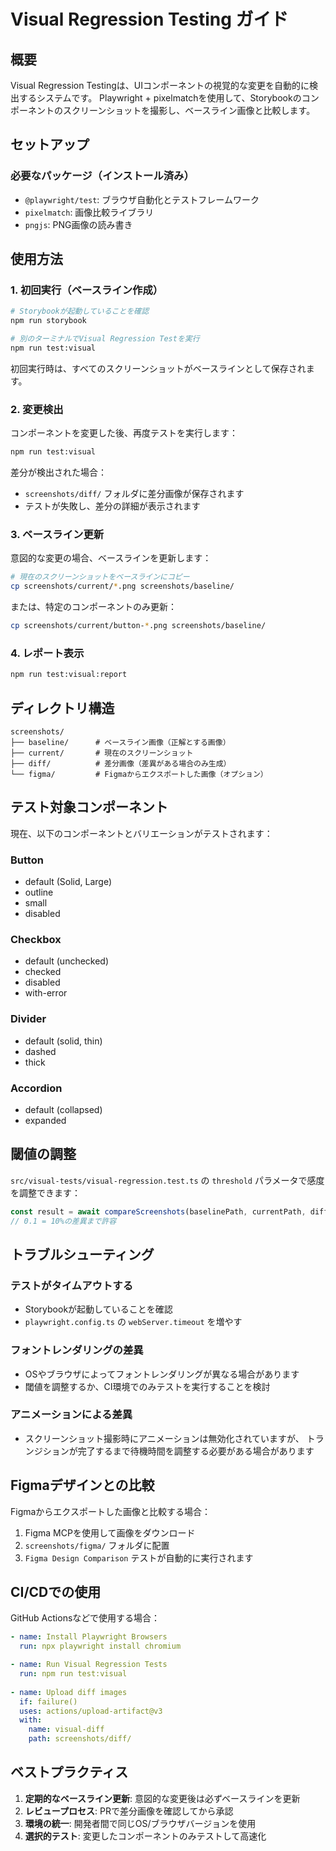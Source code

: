 # Visual Regression Testing ガイド

## 概要

Visual Regression Testingは、UIコンポーネントの視覚的な変更を自動的に検出するシステムです。
Playwright + pixelmatchを使用して、Storybookのコンポーネントのスクリーンショットを撮影し、ベースライン画像と比較します。

## セットアップ

### 必要なパッケージ（インストール済み）

- `@playwright/test`: ブラウザ自動化とテストフレームワーク
- `pixelmatch`: 画像比較ライブラリ
- `pngjs`: PNG画像の読み書き

## 使用方法

### 1. 初回実行（ベースライン作成）

```bash
# Storybookが起動していることを確認
npm run storybook

# 別のターミナルでVisual Regression Testを実行
npm run test:visual
```

初回実行時は、すべてのスクリーンショットがベースラインとして保存されます。

### 2. 変更検出

コンポーネントを変更した後、再度テストを実行します：

```bash
npm run test:visual
```

差分が検出された場合：

- `screenshots/diff/` フォルダに差分画像が保存されます
- テストが失敗し、差分の詳細が表示されます

### 3. ベースライン更新

意図的な変更の場合、ベースラインを更新します：

```bash
# 現在のスクリーンショットをベースラインにコピー
cp screenshots/current/*.png screenshots/baseline/
```

または、特定のコンポーネントのみ更新：

```bash
cp screenshots/current/button-*.png screenshots/baseline/
```

### 4. レポート表示

```bash
npm run test:visual:report
```

## ディレクトリ構造

```
screenshots/
├── baseline/      # ベースライン画像（正解とする画像）
├── current/       # 現在のスクリーンショット
├── diff/          # 差分画像（差異がある場合のみ生成）
└── figma/         # Figmaからエクスポートした画像（オプション）
```

## テスト対象コンポーネント

現在、以下のコンポーネントとバリエーションがテストされます：

### Button

- default (Solid, Large)
- outline
- small
- disabled

### Checkbox

- default (unchecked)
- checked
- disabled
- with-error

### Divider

- default (solid, thin)
- dashed
- thick

### Accordion

- default (collapsed)
- expanded

## 閾値の調整

`src/visual-tests/visual-regression.test.ts` の `threshold` パラメータで感度を調整できます：

```typescript
const result = await compareScreenshots(baselinePath, currentPath, diffPath, 0.1);
// 0.1 = 10%の差異まで許容
```

## トラブルシューティング

### テストがタイムアウトする

- Storybookが起動していることを確認
- `playwright.config.ts` の `webServer.timeout` を増やす

### フォントレンダリングの差異

- OSやブラウザによってフォントレンダリングが異なる場合があります
- 閾値を調整するか、CI環境でのみテストを実行することを検討

### アニメーションによる差異

- スクリーンショット撮影時にアニメーションは無効化されていますが、
  トランジションが完了するまで待機時間を調整する必要がある場合があります

## Figmaデザインとの比較

Figmaからエクスポートした画像と比較する場合：

1. Figma MCPを使用して画像をダウンロード
2. `screenshots/figma/` フォルダに配置
3. `Figma Design Comparison` テストが自動的に実行されます

## CI/CDでの使用

GitHub Actionsなどで使用する場合：

```yaml
- name: Install Playwright Browsers
  run: npx playwright install chromium

- name: Run Visual Regression Tests
  run: npm run test:visual
  
- name: Upload diff images
  if: failure()
  uses: actions/upload-artifact@v3
  with:
    name: visual-diff
    path: screenshots/diff/
```

## ベストプラクティス

1. **定期的なベースライン更新**: 意図的な変更後は必ずベースラインを更新
2. **レビュープロセス**: PRで差分画像を確認してから承認
3. **環境の統一**: 開発者間で同じOS/ブラウザバージョンを使用
4. **選択的テスト**: 変更したコンポーネントのみテストして高速化
